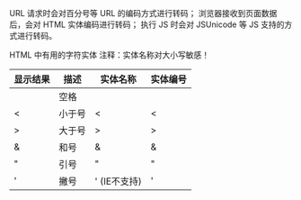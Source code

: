 URL 请求时会对百分号等 URL 的编码方式进行转码；
浏览器接收到页面数据后，会对 HTML 实体编码进行转码；
执行 JS 时会对 JSUnicode 等 JS 支持的方式进行转码。

HTML 中有用的字符实体
注释：实体名称对大小写敏感！

|显示结果	|描述	|实体名称	|实体编号|
|-----------|-------|-----------|-------|
|			|空格	|&nbsp;		|&#160;
|<			|小于号	|&lt;		|&#60;
>			|大于号	|&gt;		|&#62;
&			|和号	|&amp;		|&#38;
"			|引号	|&quot;		|&#34;
'			|撇号 	|&apos; (IE不支持)	|&#39;